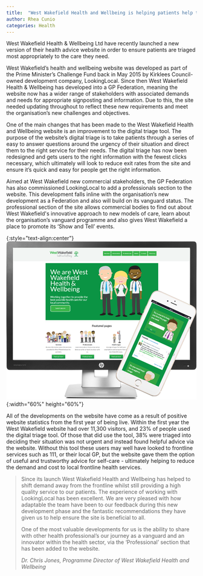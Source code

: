 ```yaml
---
title:  "West Wakefield Health and Wellbeing is helping patients help themselves with comprehensive online advice platform"
author: Rhea Cunio
categories: Health 
---
```

West Wakefield Health & Wellbeing Ltd have recently launched a new version of their health advice website in order to ensure patients are triaged most appropriately to the care they need.

West Wakefield’s health and wellbeing website was developed as part of the Prime Minister’s Challenge Fund back in May 2015 by Kirklees Council-owned development company, LookingLocal. Since then West Wakefield Health & Wellbeing has developed into a GP Federation, meaning the website now has a wider range of stakeholders with associated demands and needs for appropriate signposting and information. Due to this, the site needed updating throughout to reflect these new requirements and meet the organisation’s new challenges and objectives.
 
One of the main changes that has been made to the West Wakefield Health and Wellbeing website is an improvement to the digital triage tool. The purpose of the website’s digital triage is to take patients through a series of easy to answer questions around the urgency of their situation and direct them to the right service for their needs. The digital triage has now been redesigned and gets users to the right information with the fewest clicks necessary, which ultimately will look to reduce exit rates from the site and ensure it’s quick and easy for people get the right information.  
 
Aimed at West Wakefield new commercial stakeholders, the GP Federation has also commissioned LookingLocal to add a professionals section to the website. This development falls inline with the organisation’s new development as a Federation and also will build on its vanguard status. The professional section of the site allows commercial bodies to find out about West Wakefield's innovative approach to new models of care, learn about the organisation’s vanguard programme and also gives West Wakefield a place to promote its ‘Show and Tell’ events.
 
{:style="text-align:center"}
![West Wakefield Heath & Wellbeing](/assets/images/2016-10-06-west-wakefield-health-wellbeing/wakeysm.png){:width="60%" height="60%"}

All of the developments on the website have come as a result of positive website statistics from the first year of being live. Within the first year the West Wakefield website had over 11,300 visitors, and 23% of people used the digital triage tool. Of those that did use the tool, 38% were triaged into deciding their situation was not urgent and instead found helpful advice via the website. Without this tool these users may well have looked to frontline services such as 111, or their local GP, but the website gave them the option of useful and trustworthy advice for self-care - ultimately helping to reduce the demand and cost to local frontline health services.
 
>Since its launch West Wakefield Health and Wellbeing has helped to shift demand away from the frontline whilst still providing a high quality service to our patients. The experience of working with LookingLocal has been excellent. We are very pleased with how adaptable the team have been to our feedback during this new development phase and the fantastic recommendations they have given us to help ensure the site is beneficial to all.
>
>One of the most valuable developments for us is the ability to share with other health professional’s our journey as a vanguard and an innovator within the health sector, via the ‘Professional’ section that has been added to the website.
>
><cite> Dr. Chris Jones, Programme Director of West Wakefield Health and Wellbeing

